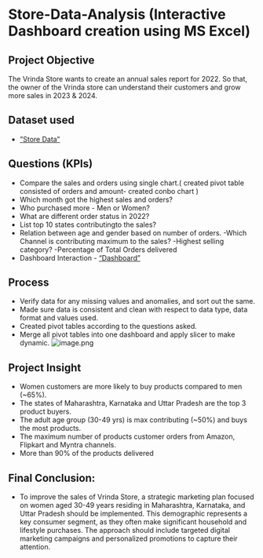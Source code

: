 # Store-Data-Analysis (Interactive Dashboard creation using MS Excel)
## Project Objective
The Vrinda Store wants to create an annual sales report for 2022. So that, the owner of the Vrinda store can understand their customers and grow more sales in 2023 & 2024.

## Dataset used
- <a href  = https://github.com/pankajchauhan4110/store-data-analysis-/blob/main/Store%20Data%20Analysis.xlsx >”Store Data”</a>

## Questions (KPIs)
- Compare the sales and orders using single chart.( created pivot table consisted  of orders and amount- created conbo chart )
- Which month got the highest sales and orders?
- Who purchased more - Men or Women?
- What are different order status in 2022?
- List top 10 states contributingto the sales?
-	Relation between age and gender based on number of orders.
-Which Channel is contributing maximum to the sales?
  	-Highest selling category?
  	-Percentage of Total Orders delivered
  -	Dashboard Interaction - <a href =https://github.com/pankajchauhan4110/store-data-analysis-/blob/main/image.png> “Dashboard” </a>

## Process
-	Verify data for any missing values and anomalies, and sort out the same.
-	Made sure data is consistent and clean with respect to data type, data format and values used.
- Created pivot tables according to the questions asked.
-	Merge all pivot tables into one dashboard and apply slicer to make dynamic.
![image.png](https://github.com/pankajchauhan4110/store-data-analysis-/blob/main/image.png>)
 
 
## Project Insight
-	Women customers are more likely to buy products compared to men (~65%).
- The states of Maharashtra, Karnataka and Uttar Pradesh are the top 3 product buyers.
-	The adult age group (30-49 yrs) is max contributing (~50%) and buys the most products.
-	The maximum number of products customer orders from Amazon, Flipkart and Myntra channels.
  -	More than 90% of the products delivered
## Final Conclusion:
- To improve the sales of Vrinda Store, a strategic marketing plan focused on women aged 30-49 years residing in Maharashtra, Karnataka, and Uttar Pradesh should be implemented. This demographic represents a key consumer segment, as they often make significant household and lifestyle purchases. The approach should include targeted digital marketing campaigns and personalized promotions to capture their attention.

